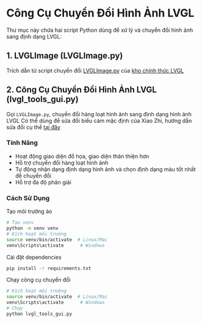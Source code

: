 # Công Cụ Chuyển Đổi Hình Ảnh LVGL

Thư mục này chứa hai script Python dùng để xử lý và chuyển đổi hình ảnh sang định dạng LVGL:

## 1. LVGLImage (LVGLImage.py)

Trích dẫn từ script chuyển đổi [LVGLImage.py](https://github.com/lvgl/lvgl/blob/master/scripts/LVGLImage.py) của [kho chính thức LVGL](https://github.com/lvgl/lvgl)

## 2. Công Cụ Chuyển Đổi Hình Ảnh LVGL (lvgl_tools_gui.py)

Gọi `LVGLImage.py`, chuyển đổi hàng loạt hình ảnh sang định dạng hình ảnh LVGL
Có thể dùng để sửa đổi biểu cảm mặc định của Xiao Zhi, hướng dẫn sửa đổi cụ thể [tại đây](https://www.bilibili.com/video/BV12FQkYeEJ3/)

### Tính Năng

- Hoạt động giao diện đồ họa, giao diện thân thiện hơn
- Hỗ trợ chuyển đổi hàng loạt hình ảnh
- Tự động nhận dạng định dạng hình ảnh và chọn định dạng màu tốt nhất để chuyển đổi
- Hỗ trợ đa độ phân giải

### Cách Sử Dụng

Tạo môi trường ảo
```bash
# Tạo venv
python -m venv venv
# Kích hoạt môi trường
source venv/bin/activate  # Linux/Mac
venv\Scripts\activate      # Windows
```

Cài đặt dependencies
```bash
pip install -r requirements.txt
```

Chạy công cụ chuyển đổi

```bash
# Kích hoạt môi trường
source venv/bin/activate  # Linux/Mac
venv\Scripts\activate      # Windows
# Chạy
python lvgl_tools_gui.py

